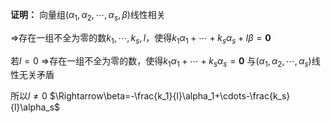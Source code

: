 **证明：**
向量组$(\alpha_1,\alpha_2,\cdots,\alpha_s,\beta)$线性相关

$\Rightarrow$存在一组不全为零的数$k_1,\cdots,k_s,l$，使得$k_1\alpha_1+\cdots+k_s\alpha_s+l\beta=\mathbf{0}$

若$l=0$
$\Rightarrow$存在一组不全为零的数，使得$k_1\alpha_1+\cdots+k_s\alpha_s=\mathbf{0}$
与$(\alpha_1,\alpha_2,\cdots,\alpha_s)$线性无关矛盾

所以$l\neq0$
$\Rightarrow\beta=-\frac{k_1}{l}\alpha_1+\cdots-\frac{k_s}{l}\alpha_s$